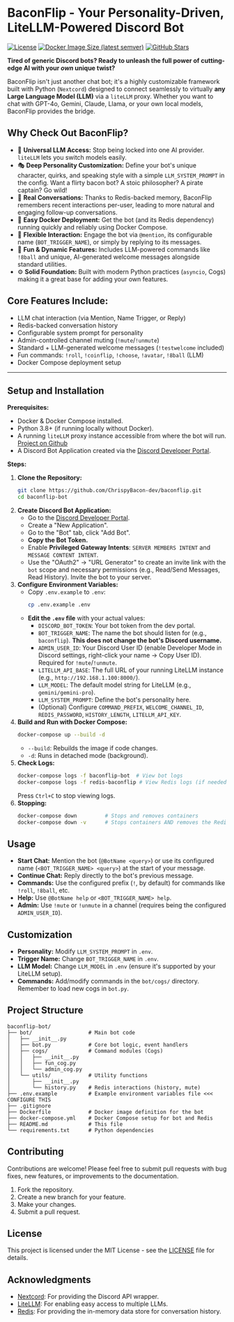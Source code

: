 # BaconFlip - Your Personality-Driven, LiteLLM-Powered Discord Bot

[![License](https://img.shields.io/badge/License-MIT-yellow.svg)](https://opensource.org/licenses/MIT)
[![Docker Image Size (latest semver)](https://img.shields.io/docker/image-size/ChrispyBacon/baconflip/latest)](https://hub.docker.com/r/ChristpyBacon/baconflip)  <!-- Replace with your DockerHub info -->
[![GitHub Stars](https://img.shields.io/github/stars/ChrispyBacon-dev/BaconFlip?style=social)](https://github.com/ChrispyBacon-dev/BaconFlip) <!-- Replace with your Github info -->

**Tired of generic Discord bots? Ready to unleash the full power of cutting-edge AI with your *own* unique twist?**

BaconFlip isn't just another chat bot; it's a highly customizable framework built with Python (`Nextcord`) designed to connect seamlessly to virtually **any Large Language Model (LLM)** via a `liteLLM` proxy. Whether you want to chat with GPT-4o, Gemini, Claude, Llama, or your own local models, BaconFlip provides the bridge.

## Why Check Out BaconFlip?

*   🧠 **Universal LLM Access:** Stop being locked into one AI provider. `liteLLM` lets you switch models easily.
*   🎭 **Deep Personality Customization:** Define your bot's unique character, quirks, and speaking style with a simple `LLM_SYSTEM_PROMPT` in the config. Want a flirty bacon bot? A stoic philosopher? A pirate captain? Go wild!
*   💬 **Real Conversations:** Thanks to Redis-backed memory, BaconFlip remembers recent interactions per-user, leading to more natural and engaging follow-up conversations.
*   🚀 **Easy Docker Deployment:** Get the bot (and its Redis dependency) running quickly and reliably using Docker Compose.
*   🔧 **Flexible Interaction:** Engage the bot via `@mention`, its configurable name (`BOT_TRIGGER_NAME`), or simply by replying to its messages.
*   🎉 **Fun & Dynamic Features:** Includes LLM-powered commands like `!8ball` and unique, AI-generated welcome messages alongside standard utilities.
*   ⚙️ **Solid Foundation:** Built with modern Python practices (`asyncio`, Cogs) making it a great base for adding your own features.

## Core Features Include:

*   LLM chat interaction (via Mention, Name Trigger, or Reply)
*   Redis-backed conversation history
*   Configurable system prompt for personality
*   Admin-controlled channel muting (`!mute`/`!unmute`)
*   Standard + LLM-generated welcome messages (`!testwelcome` included)
*   Fun commands: `!roll`, `!coinflip`, `!choose`, `!avatar`, `!8ball` (LLM)
*   Docker Compose deployment setup

---

## Setup and Installation

**Prerequisites:**
*   Docker & Docker Compose installed.
*   Python 3.8+ (if running locally without Docker).
*   A running `liteLLM` proxy instance accessible from where the bot will run. [Project on Github](https://github.com/BerriAI/litellm)
*   A Discord Bot Application created via the [Discord Developer Portal](https://discord.com/developers/applications).

**Steps:**

1.  **Clone the Repository:**
    ```bash
    git clone https://github.com/ChrispyBacon-dev/baconflip.git
    cd baconflip-bot
    ```
2.  **Create Discord Bot Application:**
    *   Go to the [Discord Developer Portal](https://discord.com/developers/applications).
    *   Create a "New Application".
    *   Go to the "Bot" tab, click "Add Bot".
    *   **Copy the Bot Token.**
    *   Enable **Privileged Gateway Intents**: `SERVER MEMBERS INTENT` and `MESSAGE CONTENT INTENT`.
    *   Use the "OAuth2" -> "URL Generator" to create an invite link with the `bot` scope and necessary permissions (e.g., Read/Send Messages, Read History). Invite the bot to your server.
3.  **Configure Environment Variables:**
    *   Copy `.env.example` to `.env`:
        ```bash
        cp .env.example .env
        ```
    *   **Edit the `.env` file** with your actual values:
        *   `DISCORD_BOT_TOKEN`: Your bot token from the dev portal.
        *   `BOT_TRIGGER_NAME`: The name the bot should listen for (e.g., `baconflip`). **This does not change the bot's Discord username.**
        *   `ADMIN_USER_ID`: Your Discord User ID (enable Developer Mode in Discord settings, right-click your name -> Copy User ID). Required for `!mute`/`!unmute`.
        *   `LITELLM_API_BASE`: The full URL of your running LiteLLM instance (e.g., `http://192.168.1.100:8000/`).
        *   `LLM_MODEL`: The default model string for LiteLLM (e.g., `gemini/gemini-pro`).
        *   `LLM_SYSTEM_PROMPT`: Define the bot's personality here.
        *   (Optional) Configure `COMMAND_PREFIX`, `WELCOME_CHANNEL_ID`, `REDIS_PASSWORD`, `HISTORY_LENGTH`, `LITELLM_API_KEY`.
4.  **Build and Run with Docker Compose:**
    ```bash
    docker-compose up --build -d
    ```
    *   `--build`: Rebuilds the image if code changes.
    *   `-d`: Runs in detached mode (background).
5.  **Check Logs:**
    ```bash
    docker-compose logs -f baconflip-bot  # View bot logs
    docker-compose logs -f redis-baconflip # View Redis logs (if needed)
    ```
    Press `Ctrl+C` to stop viewing logs.
6.  **Stopping:**
    ```bash
    docker-compose down         # Stops and removes containers
    docker-compose down -v      # Stops containers AND removes the Redis data volume
    ```

## Usage

*   **Start Chat:** Mention the bot (`@BotName <query>`) or use its configured name (`<BOT_TRIGGER_NAME> <query>`) at the start of your message.
*   **Continue Chat:** Reply directly to the bot's previous message.
*   **Commands:** Use the configured prefix (`!`, by default) for commands like `!roll`, `!8ball`, etc.
*   **Help:** Use `@BotName help` or `<BOT_TRIGGER_NAME> help`.
*   **Admin:** Use `!mute` or `!unmute` in a channel (requires being the configured `ADMIN_USER_ID`).

## Customization

*   **Personality:** Modify `LLM_SYSTEM_PROMPT` in `.env`.
*   **Trigger Name:** Change `BOT_TRIGGER_NAME` in `.env`.
*   **LLM Model:** Change `LLM_MODEL` in `.env` (ensure it's supported by your LiteLLM setup).
*   **Commands:** Add/modify commands in the `bot/cogs/` directory. Remember to load new cogs in `bot.py`.

## Project Structure

```text
baconflip-bot/
├── bot/                  # Main bot code
│   ├── __init__.py
│   ├── bot.py            # Core bot logic, event handlers
│   ├── cogs/             # Command modules (Cogs)
│   │   ├── __init__.py
│   │   ├── fun_cog.py
│   │   └── admin_cog.py
│   └── utils/            # Utility functions
│       ├── __init__.py
│       └── history.py    # Redis interactions (history, mute)
├── .env.example          # Example environment variables file <<< CONFIGURE THIS
├── .gitignore
├── Dockerfile            # Docker image definition for the bot
├── docker-compose.yml    # Docker Compose setup for bot and Redis
├── README.md             # This file
└── requirements.txt      # Python dependencies
```
## Contributing

Contributions are welcome! Please feel free to submit pull requests with bug fixes, new features, or improvements to the documentation.

1.  Fork the repository.
2.  Create a new branch for your feature.
3.  Make your changes.
4.  Submit a pull request.

## License

This project is licensed under the MIT License - see the [LICENSE](LICENSE) file for details.

## Acknowledgments

*   [Nextcord](https://github.com/nextcord/nextcord): For providing the Discord API wrapper.
*   [LiteLLM](https://github.com/BerriAI/litellm): For enabling easy access to multiple LLMs.
*   [Redis](https://redis.io/): For providing the in-memory data store for conversation history.